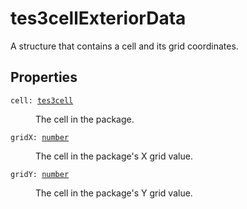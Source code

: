 # tes3cellExteriorData

A structure that contains a cell and its grid coordinates.

## Properties

<dl class="describe">
<dt><code class="descname">cell: <a href="https://mwse.readthedocs.io/en/latest/lua/type/tes3cell.html">tes3cell</a></code></dt>
<dd>

The cell in the package.

</dd>
<dt><code class="descname">gridX: <a href="https://mwse.readthedocs.io/en/latest/lua/type/number.html">number</a></code></dt>
<dd>

The cell in the package's X grid value.

</dd>
<dt><code class="descname">gridY: <a href="https://mwse.readthedocs.io/en/latest/lua/type/number.html">number</a></code></dt>
<dd>

The cell in the package's Y grid value.

</dd>
</dl>
